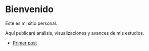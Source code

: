 # Bienvenido

Este es mi sitio personal.

Aquí publicaré análisis, visualizaciones y avances de mis estudios.

- [Primer post](/2024/05/07/primer-post.md)

